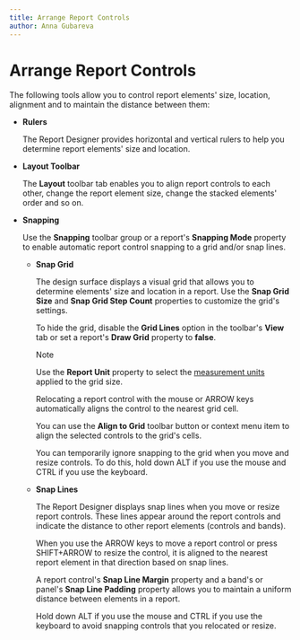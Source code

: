 ```yaml
---
title: Arrange Report Controls
author: Anna Gubareva
---
```

# Arrange Report Controls

The following tools allow you to control report elements' size, location, alignment and to maintain the distance between them:

* **Rulers**
	
	The Report Designer provides horizontal and vertical rulers to help you determine report elements' size and location.
	
* **Layout Toolbar**
	
	The **Layout** toolbar tab enables you to align report controls to each other, change the report element size, change the stacked elements' order and so on.

* **Snapping**
	
	Use the **Snapping** toolbar group or a report's **Snapping Mode** property to enable automatic report control snapping to a grid and/or snap lines.
	
	* **Snap Grid**
		
		The design surface displays a visual grid that allows you to determine elements' size and location in a report. Use the **Snap Grid Size** and **Snap Grid Step Count** properties to customize the grid's settings.
		
		To hide the grid, disable the **Grid Lines** option in the toolbar's **View** tab or set a report's **Draw Grid** property to **false**.
		
		> [!NOTE]
		> Use the **Report Unit** property to select the [measurement units](../../configure-design-settings/change-a-report's-measurement-units.md) applied to the grid size.
						
		Relocating a report control with the mouse or ARROW keys automatically aligns the control to the nearest grid cell.

		You can use the **Align to Grid** toolbar button or context menu item to align the selected controls to the grid's cells.
		
		You can temporarily ignore snapping to the grid when you move and resize controls. To do this, hold down ALT if you use the mouse and CTRL if you use the keyboard.

	* **Snap Lines**
		
		The Report Designer displays snap lines when you move or resize report controls. These lines appear around the report controls and indicate the distance to other report elements (controls and bands).
				
		When you use the ARROW keys to move a report control or press SHIFT+ARROW to resize the control, it is aligned to the nearest report element in that direction based on snap lines.
		
		A report control's **Snap Line Margin** property and a band's or panel's **Snap Line Padding** property allows you to maintain a uniform distance between elements in a report.
		
		Hold down ALT if you use the mouse and CTRL if you use the keyboard to avoid snapping controls that you relocated or resize.